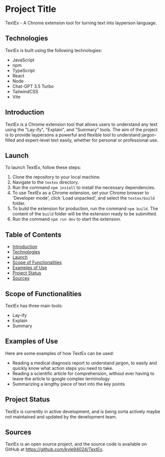 # Project Title

TextEx - A Chrome extension tool for turning text into layperson language.

## Technologies<a name="technologies"></a>

TextEx is built using the following technologies:

- JavaScript
- npm
- TypeScript
- React
- Node
- Chat-GPT 3.5 Turbo
- TailwindCSS
- Vite

## Introduction<a name="introduction"></a>

TextEx is a Chrome extension tool that allows users to understand any text using the "Lay-ify", "Explain", and "Summary" tools. The aim of the project is to provide laypersons a powerful and flexible tool to understand jargon-filled and expert-level text easily, whether for personal or professional use.

## Launch<a name="launch"></a>

To launch TextEx, follow these steps:

1. Clone the repository to your local machine.
2. Navigate to the `textex` directory.
3. Run the command `npm install` to install the necessary dependencies.
4. To use TextEx as a Chrome extension, set your Chrome browser to 'Developer mode', click 'Load unpacked', and select the `textex/build` folder.
5. To build the extension for production, run the command `npm build`. The content of the `build` folder will be the extension ready to be submitted.
6. Run the command `npm run dev` to start the extension.

## Table of Contents

- [Introduction](#introduction)
- [Technologies](#technologies)
- [Launch](#launch)
- [Scope of Functionalities](#scope-of-functionalities)
- [Examples of Use](#examples-of-use)
- [Project Status](#project-status)
- [Sources](#sources)

## Scope of Functionalities<a name="scope-of-functionalities"></a>

TextEx has three main tools:

- Lay-ify
- Explain
- Summary

## Examples of Use<a name="examples-of-use"></a>

Here are some examples of how TextEx can be used:

- Reading a medical diagnosis report to understand jargon, to easily and quickly know what action steps you need to take.
- Reading a scientific article for comprehension, without ever having to leave the article to google complex terminology
- Summarizing a lengthy piece of text into the key points

## Project Status<a name="project-status"></a>

TextEx is currently in active development, and is being sorta actively maybe not maintained and updated by the development team.

## Sources<a name="sources"></a>

TextEx is an open source project, and the source code is available on GitHub at https://github.com/kyle94024/TextEx.

